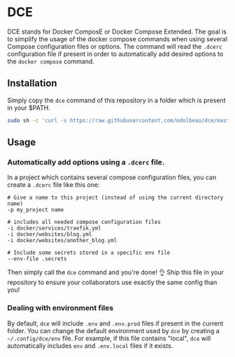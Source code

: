 # DCE

DCE stands for Docker ComposE or Docker Compose Extended.
The goal is to simplify the usage of the docker compose commands when using several Compose configuration files or options.
The command will read the `.dcerc` configuration file if present in order to automatically add desired options to the `docker compose` command.

## Installation

Simply copy the `dce` command of this repository in a folder which is present in your $PATH.

```bash
sudo sh -c 'curl -s https://raw.githubusercontent.com/odolbeau/dce/master/dce > /usr/local/bin/dce'
```

## Usage

### Automatically add options using a `.dcerc` file.

In a project which contains several compose configuration files, you can create a `.dcerc` file like this one:

```
# Give a name to this project (instead of using the current directory name)
-p my_project name

# includes all needed compose configuration files
-i docker/services/traefik.yml
-i docker/websites/blog.yml
-i docker/websites/another_blog.yml

# Include some secrets stored in a specific env file
--env-file .secrets
```

Then simply call the `dce` command and you're done! 👌
Ship this file in your repository to ensure your collaborators use exactly the same config than you!

### Dealing with environment files

By default, `dce` will include `.env` and `.env.prod` files if present in the current folder. You can change the default environment used by `dce` by creating a `~/.config/dce/env` file. For example, if this file contains "local", `dce` will automatically includes `env` and `.env.local` files if it exists.
